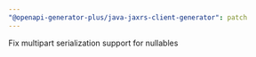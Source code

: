 ```yaml
---
"@openapi-generator-plus/java-jaxrs-client-generator": patch
---
```


Fix multipart serialization support for nullables
